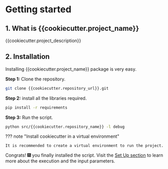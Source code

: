 # Getting started

## 1. What is {{cookiecutter.project_name}}

{{cookiecutter.project_description}}


## 2. Installation

Installing {{cookiecutter.project_name}} package is very easy.

**Step 1:** Clone the repository.

```bash
git clone {{cookiecutter.repository_url}}.git
```

**Step 2:** install all the libraries required.

``` bash
pip install -r requirements
```

**Step 3:** Run the script.

```bash
python src/{{cookiecutter.repository_name}} -l debug
```


??? note "Install cookiecutter in a virtual environment"

    It is recommended to create a virtual environment to run the project.


Congrats! :fireworks: you finally installed the script. Visit the [Set Up section](/user-guide/set-up/) to learn more about the execution and the input parameters.

</br>